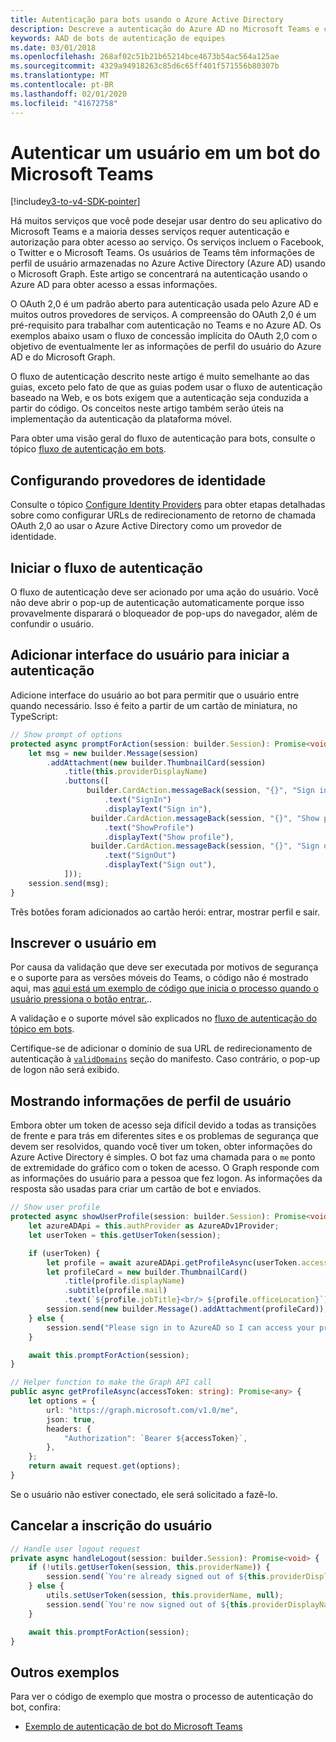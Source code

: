 ```yaml
---
title: Autenticação para bots usando o Azure Active Directory
description: Descreve a autenticação do Azure AD no Microsoft Teams e como usá-la em seus bots
keywords: AAD de bots de autenticação de equipes
ms.date: 03/01/2018
ms.openlocfilehash: 268af02c51b21b65214bce4673b54ac564a125ae
ms.sourcegitcommit: 4329a94918263c85d6c65ff401f571556b80307b
ms.translationtype: MT
ms.contentlocale: pt-BR
ms.lasthandoff: 02/01/2020
ms.locfileid: "41672758"
---
```

# <a name="authenticate-a-user-in-a-microsoft-teams-bot"></a>Autenticar um usuário em um bot do Microsoft Teams

[!include[v3-to-v4-SDK-pointer](~/includes/v3-to-v4-pointer-bots.md)]

Há muitos serviços que você pode desejar usar dentro do seu aplicativo do Microsoft Teams e a maioria desses serviços requer autenticação e autorização para obter acesso ao serviço. Os serviços incluem o Facebook, o Twitter e o Microsoft Teams. Os usuários de Teams têm informações de perfil de usuário armazenadas no Azure Active Directory (Azure AD) usando o Microsoft Graph. Este artigo se concentrará na autenticação usando o Azure AD para obter acesso a essas informações.

O OAuth 2,0 é um padrão aberto para autenticação usada pelo Azure AD e muitos outros provedores de serviços. A compreensão do OAuth 2,0 é um pré-requisito para trabalhar com autenticação no Teams e no Azure AD. Os exemplos abaixo usam o fluxo de concessão implícita do OAuth 2,0 com o objetivo de eventualmente ler as informações de perfil do usuário do Azure AD e do Microsoft Graph.

O fluxo de autenticação descrito neste artigo é muito semelhante ao das guias, exceto pelo fato de que as guias podem usar o fluxo de autenticação baseado na Web, e os bots exigem que a autenticação seja conduzida a partir do código. Os conceitos neste artigo também serão úteis na implementação da autenticação da plataforma móvel.

Para obter uma visão geral do fluxo de autenticação para bots, consulte o tópico [fluxo de autenticação em bots](~/resources/bot-v3/bot-authentication/auth-flow-bot.md).

## <a name="configuring-identity-providers"></a>Configurando provedores de identidade

Consulte o tópico [Configure Identity Providers](~/concepts/authentication/configure-identity-provider.md) para obter etapas detalhadas sobre como configurar URLs de redirecionamento de retorno de chamada OAuth 2,0 ao usar o Azure Active Directory como um provedor de identidade.

## <a name="initiate-authentication-flow"></a>Iniciar o fluxo de autenticação

O fluxo de autenticação deve ser acionado por uma ação do usuário. Você não deve abrir o pop-up de autenticação automaticamente porque isso provavelmente disparará o bloqueador de pop-ups do navegador, além de confundir o usuário.

## <a name="add-ui-to-start-authentication"></a>Adicionar interface do usuário para iniciar a autenticação

Adicione interface do usuário ao bot para permitir que o usuário entre quando necessário. Isso é feito a partir de um cartão de miniatura, no TypeScript:

```typescript
// Show prompt of options
protected async promptForAction(session: builder.Session): Promise<void> {
    let msg = new builder.Message(session)
        .addAttachment(new builder.ThumbnailCard(session)
            .title(this.providerDisplayName)
            .buttons([
                 builder.CardAction.messageBack(session, "{}", "Sign in")
                     .text("SignIn")
                     .displayText("Sign in"),
                  builder.CardAction.messageBack(session, "{}", "Show profile")
                     .text("ShowProfile")
                     .displayText("Show profile"),
                  builder.CardAction.messageBack(session, "{}", "Sign out")
                     .text("SignOut")
                     .displayText("Sign out"),
            ]));
    session.send(msg);
}
```

Três botões foram adicionados ao cartão herói: entrar, mostrar perfil e sair.

## <a name="sign-the-user-in"></a>Inscrever o usuário em

Por causa da validação que deve ser executada por motivos de segurança e o suporte para as versões móveis do Teams, o código não é mostrado aqui, mas [aqui está um exemplo de código que inicia o processo quando o usuário pressiona o botão entrar.](https://github.com/OfficeDev/microsoft-teams-sample-auth-node/blob/e84020562d7c8b83f4a357a4a4d91298c5d2989d/src/dialogs/BaseIdentityDialog.ts#L154-L195)..

A validação e o suporte móvel são explicados no [fluxo de autenticação do tópico em bots](~/resources/bot-v3/bot-authentication/auth-flow-bot.md).

Certifique-se de adicionar o domínio de sua URL de redirecionamento de autenticação à [`validDomains`](~/resources/schema/manifest-schema.md#validdomains) seção do manifesto. Caso contrário, o pop-up de logon não será exibido.

## <a name="showing-user-profile-information"></a>Mostrando informações de perfil de usuário

Embora obter um token de acesso seja difícil devido a todas as transições de frente e para trás em diferentes sites e os problemas de segurança que devem ser resolvidos, quando você tiver um token, obter informações do Azure Active Directory é simples. O bot faz uma chamada para o `me` ponto de extremidade do gráfico com o token de acesso. O Graph responde com as informações do usuário para a pessoa que fez logon. As informações da resposta são usadas para criar um cartão de bot e enviados.

```typescript
// Show user profile
protected async showUserProfile(session: builder.Session): Promise<void> {
    let azureADApi = this.authProvider as AzureADv1Provider;
    let userToken = this.getUserToken(session);

    if (userToken) {
        let profile = await azureADApi.getProfileAsync(userToken.accessToken);
        let profileCard = new builder.ThumbnailCard()
            .title(profile.displayName)
            .subtitle(profile.mail)
            .text(`${profile.jobTitle}<br/> ${profile.officeLocation}`);
        session.send(new builder.Message().addAttachment(profileCard));
    } else {
        session.send("Please sign in to AzureAD so I can access your profile.");
    }

    await this.promptForAction(session);
}

// Helper function to make the Graph API call
public async getProfileAsync(accessToken: string): Promise<any> {
    let options = {
        url: "https://graph.microsoft.com/v1.0/me",
        json: true,
        headers: {
            "Authorization": `Bearer ${accessToken}`,
        },
    };
    return await request.get(options);
}
```

Se o usuário não estiver conectado, ele será solicitado a fazê-lo.

## <a name="sign-the-user-out"></a>Cancelar a inscrição do usuário

```typescript
// Handle user logout request
private async handleLogout(session: builder.Session): Promise<void> {
    if (!utils.getUserToken(session, this.providerName)) {
        session.send(`You're already signed out of ${this.providerDisplayName}.`);
    } else {
        utils.setUserToken(session, this.providerName, null);
        session.send(`You're now signed out of ${this.providerDisplayName}.`);
    }

    await this.promptForAction(session);
}
```

## <a name="other-samples"></a>Outros exemplos

Para ver o código de exemplo que mostra o processo de autenticação do bot, confira:

* [Exemplo de autenticação de bot do Microsoft Teams](https://github.com/OfficeDev/microsoft-teams-sample-auth-node)

